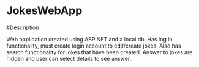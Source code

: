 # JokesWebApp

#Description

Web application created using ASP.NET and a local db.
Has log in functionality, must create login account to edit/create jokes. 
Also has search functionality for jokes that have been created.
Answer to jokes are hidden and user can select details to see answer.
